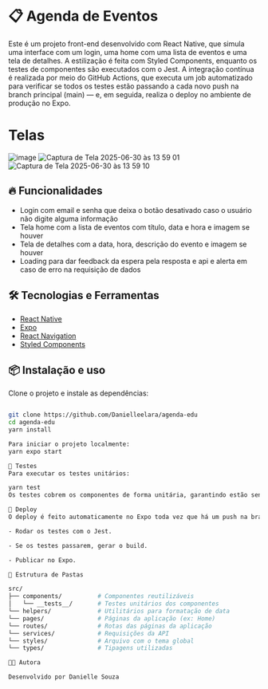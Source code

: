 
# 📋 Agenda de Eventos 

Este é um projeto front-end desenvolvido com React Native, que simula uma interface com um login, uma home com uma lista de eventos e uma tela de detalhes. A estilização é feita com Styled Components, enquanto os testes de componentes são executados com o Jest. A integração contínua é realizada por meio do GitHub Actions, que executa um job automatizado para verificar se todos os testes estão passando a cada novo push na branch principal (main) — e, em seguida, realiza o deploy no ambiente de produção no Expo.

# Telas
![image](https://github.com/user-attachments/assets/1f929f8b-79b0-494b-abbd-e304eb3ef09d)
![Captura de Tela 2025-06-30 às 13 59 01](https://github.com/user-attachments/assets/7d9588d5-1c37-49ed-b1ac-4c9a0b7ecce6)
![Captura de Tela 2025-06-30 às 13 59 10](https://github.com/user-attachments/assets/999ec227-93e4-4edd-9c86-426af03efa49)

## 🔥 Funcionalidades

- Login com email e senha que deixa o botão desativado caso o usuário não digite alguma informação
- Tela home com a lista de eventos com título, data e hora e imagem se houver
- Tela de detalhes com a data, hora, descrição do evento e imagem se houver
- Loading para dar feedback da espera pela resposta e api e alerta em caso de erro na requisição de dados

## 🛠️ Tecnologias e Ferramentas

- [React Native](https://reactnative.dev/)
- [Expo](https://expo.dev/)
- [React Navigation](https://reactnavigation.org/)
- [Styled Components](https://styled-components.com/)

## 📦 Instalação e uso

Clone o projeto e instale as dependências:

```bash

git clone https://github.com/Danielleelara/agenda-edu
cd agenda-edu
yarn install

Para iniciar o projeto localmente:
yarn expo start

🧪 Testes
Para executar os testes unitários:

yarn test
Os testes cobrem os componentes de forma unitária, garantindo estão sendo renderizados corretamente.

🚀 Deploy
O deploy é feito automaticamente no Expo toda vez que há um push na branch main. O pipeline está configurado para:

- Rodar os testes com o Jest.

- Se os testes passarem, gerar o build.

- Publicar no Expo.

🧾 Estrutura de Pastas

src/
├── components/          # Componentes reutilizáveis 
│   └── __tests__/       # Testes unitários dos componentes
└── helpers/             # Utilitários para formatação de data
└── pages/               # Páginas da aplicação (ex: Home)
└── routes/              # Rotas das páginas da aplicação
└── services/            # Requisições da API
└── styles/              # Arquivo com o tema global
└── types/               # Tipagens utilizadas

👩‍💻 Autora

Desenvolvido por Danielle Souza
